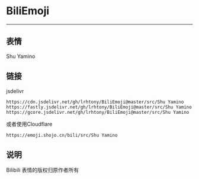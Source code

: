 # BiliEmoji
---
## 表情
Shu Yamino
## 链接
jsdelivr
```
https://cdn.jsdelivr.net/gh/lrhtony/BiliEmoji@master/src/Shu Yamino
https://fastly.jsdelivr.net/gh/lrhtony/BiliEmoji@master/src/Shu Yamino
https://gcore.jsdelivr.net/gh/lrhtony/BiliEmoji@master/src/Shu Yamino
```
或者使用Cloudflare
```
https://emoji.shojo.cn/bili/src/Shu Yamino
```
## 说明
Bilibili 表情的版权归原作者所有
